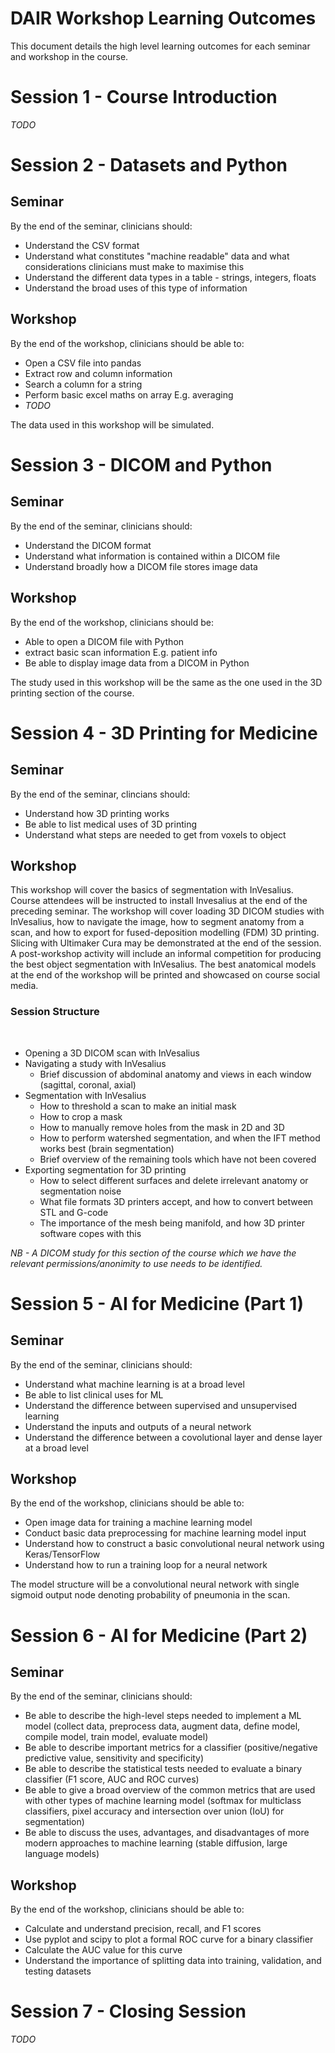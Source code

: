 # DAIR Workshop Learning Outcomes

This document details the high level learning outcomes for each seminar and workshop in the course.

# Session 1 - Course Introduction

*TODO*

# Session 2 - Datasets and Python

## Seminar

By the end of the seminar, clinicians should:
- Understand the CSV format
- Understand what constitutes "machine readable" data and what considerations clinicians must make to maximise this
- Understand the different data types in a table - strings, integers, floats
- Understand the broad uses of this type of information

## Workshop

By the end of the workshop, clinicians should be able to:

- Open a CSV file into pandas
- Extract row and column information 
- Search a column for a string
- Perform basic excel maths on array E.g. averaging
- *TODO*

The data used in this workshop will be simulated.

# Session 3 - DICOM and Python

## Seminar

By the end of the seminar, clinicians should:

- Understand the DICOM format
- Understand what information is contained within a DICOM file
- Understand broadly how a DICOM file stores image data

## Workshop

By the end of the workshop, clinicians should be:

- Able to open a DICOM file with Python
- extract basic scan information E.g. patient info
- Be able to display image data from a DICOM in Python

The study used in this workshop will be the same as the one used in the 3D printing section of the course.

# Session 4 - 3D Printing for Medicine

## Seminar

By the end of the seminar, clincians should:

- Understand how 3D printing works
- Be able to list medical uses of 3D printing
- Understand what steps are needed to get from voxels to object 

## Workshop

This workshop will cover the basics of segmentation with InVesalius. Course attendees will be instructed to install Invesalius at the end of the preceding seminar. The workshop will cover loading 3D DICOM studies with InVesalius, how to navigate the image, how to segment anatomy from a scan, and how to export for fused-deposition modelling (FDM) 3D printing. Slicing with Ultimaker Cura may be demonstrated at the end of the session. A post-workshop activity will include an informal competition for producing the best object segmentation with InVesalius. The best anatomical models at the end of the workshop will be printed and showcased on course social media.

### Session Structure
      
- Opening a 3D DICOM scan with InVesalius
- Navigating a study with InVesalius
    - Brief discussion of abdominal anatomy and views in each window (sagittal, coronal, axial)
- Segmentation with InVesalius
    - How to threshold a scan to make an initial mask
    - How to crop a mask
    - How to manually remove holes from the mask in 2D and 3D
    - How to perform watershed segmentation, and when the IFT method works best (brain segmentation)
    - Brief overview of the remaining tools which have not been covered
- Exporting segmentation for 3D printing
    - How to select different surfaces and delete irrelevant anatomy or segmentation noise
    - What file formats 3D printers accept, and how to convert between STL and G-code
    - The importance of the mesh being manifold, and how 3D printer software copes with this

*NB - A DICOM study for this section of the course which we have the relevant permissions/anonimity to use needs to be identified.*

# Session 5 - AI for Medicine (Part 1)

## Seminar

By the end of the seminar, clinicians should:

- Understand what machine learning is at a broad level
- Be able to list clinical uses for ML
- Understand the difference between supervised and unsupervised learning
- Understand the inputs and outputs of a neural network
- Understand the difference between a covolutional layer and dense layer at a broad level

## Workshop

By the end of the workshop, clinicians should be able to:

- Open image data for training a machine learning model
- Conduct basic data preprocessing for machine learning model input
- Understand how to construct a basic convolutional neural network using Keras/TensorFlow
- Understand how to run a training loop for a neural network

The model structure will be a convolutional neural network with single sigmoid output node denoting probability of pneumonia in the scan.

# Session 6 - AI for Medicine (Part 2)

## Seminar

By the end of the seminar, clinicians should:

- Be able to describe the high-level steps needed to implement a ML model (collect data, preprocess data, augment data, define model, compile model, train model, evaluate model)
- Be able to describe important metrics for a classifier (positive/negative predictive value, sensitivity and specificity)
- Be able to describe the statistical tests needed to evaluate a binary classifier (F1 score, AUC and ROC curves)
- Be able to give a broad overview of the common metrics that are used with other types of machine learning model (softmax for multiclass classifiers, pixel accuracy and intersection over union (IoU) for segmentation)
- Be able to discuss the uses, advantages, and disadvantages of more modern approaches to machine learning (stable diffusion, large language models)

## Workshop

By the end of the workshop, clinicians should be able to:

- Calculate and understand precision, recall, and F1 scores
- Use pyplot and scipy to plot a formal ROC curve for a binary classifier
- Calculate the AUC value for this curve
- Understand the importance of splitting data into training, validation, and testing datasets

# Session 7 - Closing Session

*TODO*